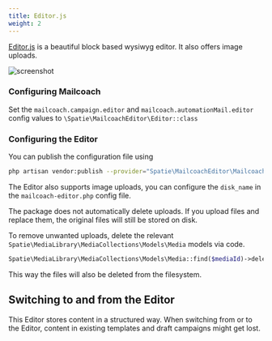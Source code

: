 ```yaml
---
title: Editor.js
weight: 2
---
```


[Editor.js](https://editorjs.io) is a beautiful block based wysiwyg editor. It also offers image uploads.

![screenshot](/images/docs/self-hosted/v6/editors/editor-js.png)

### Configuring Mailcoach

Set the `mailcoach.campaign.editor` and `mailcoach.automationMail.editor` config values to `\Spatie\MailcoachEditor\Editor::class`

### Configuring the Editor

You can publish the configuration file using

```bash
php artisan vendor:publish --provider="Spatie\MailcoachEditor\MailcoachEditorServiceProvider" --tag="mailcoach-editor-config"
```

The Editor also supports image uploads, you can configure the `disk_name` in the `mailcoach-editor.php` config file.

The package does not automatically delete uploads. If you upload files and replace them, the original files will still be stored on disk.

To remove unwanted uploads, delete the relevant `Spatie\MediaLibrary\MediaCollections\Models\Media` models via code.

```php
Spatie\MediaLibrary\MediaCollections\Models\Media::find($mediaId)->delete();
```

This way the files will also be deleted from the filesystem.

## Switching to and from the Editor

This Editor stores content in a structured way. When switching from or to the Editor, content in existing templates and draft campaigns might get lost.
